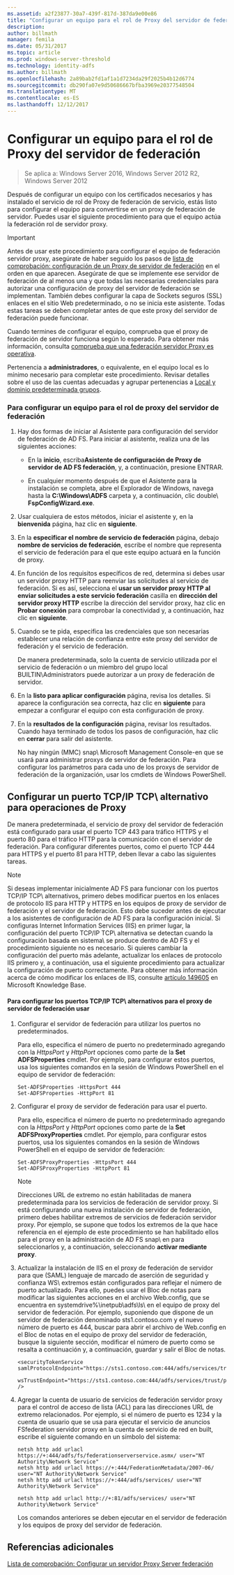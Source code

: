 ```yaml
---
ms.assetid: a2f23877-30a7-439f-817d-387da9e00e86
title: "Configurar un equipo para el rol de Proxy del servidor de federación"
description: 
author: billmath
manager: femila
ms.date: 05/31/2017
ms.topic: article
ms.prod: windows-server-threshold
ms.technology: identity-adfs
ms.author: billmath
ms.openlocfilehash: 2a89bab2fd1af1a1d7234da29f2025b4b12d6774
ms.sourcegitcommit: db290fa07e9d50686667bfba3969e20377548504
ms.translationtype: MT
ms.contentlocale: es-ES
ms.lasthandoff: 12/12/2017
---
```

# <a name="configure-a-computer-for-the-federation-server-proxy-role"></a>Configurar un equipo para el rol de Proxy del servidor de federación

>Se aplica a: Windows Server 2016, Windows Server 2012 R2, Windows Server 2012

Después de configurar un equipo con los certificados necesarios y has instalado el servicio de rol de Proxy de federación de servicio, estás listo para configurar el equipo para convertirse en un proxy de federación de servidor. Puedes usar el siguiente procedimiento para que el equipo actúa la federación rol de servidor proxy.  
  
> [!IMPORTANT]  
> Antes de usar este procedimiento para configurar el equipo de federación servidor proxy, asegúrate de haber seguido los pasos de [lista de comprobación: configuración de un Proxy de servidor de federación](Checklist--Setting-Up-a-Federation-Server-Proxy.md) en el orden en que aparecen. Asegúrate de que se implemente ese servidor de federación de al menos una y que todas las necesarias credenciales para autorizar una configuración de proxy del servidor de federación se implementan. También debes configurar la capa de Sockets seguros \(SSL\) enlaces en el sitio Web predeterminado, o no se inicia este asistente. Todas estas tareas se deben completar antes de que este proxy del servidor de federación puede funcionar.  
  
Cuando termines de configurar el equipo, comprueba que el proxy de federación de servidor funciona según lo esperado. Para obtener más información, consulta [comprueba que una federación servidor Proxy es operativa](Verify-That-a-Federation-Server-Proxy-Is-Operational.md).  
  
Pertenencia a **administradores**, o equivalente, en el equipo local es lo mínimo necesario para completar este procedimiento.  Revisar detalles sobre el uso de las cuentas adecuadas y agrupar pertenencias a [Local y dominio predeterminada grupos](https://go.microsoft.com/fwlink/?LinkId=83477).   
  
### <a name="to-configure-a-computer-for-the-federation-server-proxy-role"></a>Para configurar un equipo para el rol de proxy del servidor de federación  
  
1.  Hay dos formas de iniciar al Asistente para configuración del servidor de federación de AD FS. Para iniciar al asistente, realiza una de las siguientes acciones:  
  
    -   En la **inicio**, escriba**Asistente de configuración de Proxy de servidor de AD FS federación**, y, a continuación, presione ENTRAR.  
  
    -   En cualquier momento después de que el Asistente para la instalación se completa, abre el Explorador de Windows, navega hasta la **C:\\Windows\\ADFS** carpeta y, a continuación, clic double\ **FspConfigWizard.exe**.  
  
2.  Usar cualquiera de estos métodos, iniciar el asistente y, en la **bienvenida** página, haz clic en **siguiente**.  
  
3.  En la **especificar el nombre de servicio de federación** página, debajo **nombre de servicios de federación**, escribe el nombre que representa el servicio de federación para el que este equipo actuará en la función de proxy.  
  
4.  En función de los requisitos específicos de red, determina si debes usar un servidor proxy HTTP para reenviar las solicitudes al servicio de federación. Si es así, selecciona el **usar un servidor proxy HTTP al enviar solicitudes a este servicio federación** casilla en **dirección del servidor proxy HTTP** escribe la dirección del servidor proxy, haz clic en **Probar conexión** para comprobar la conectividad y, a continuación, haz clic en **siguiente**.  
  
5.  Cuando se te pida, especifica las credenciales que son necesarias establecer una relación de confianza entre este proxy del servidor de federación y el servicio de federación.  
  
    De manera predeterminada, solo la cuenta de servicio utilizada por el servicio de federación o un miembro del grupo local BUILTIN\\Administrators puede autorizar a un proxy de federación de servidor.  
  
6.  En la **listo para aplicar configuración** página, revisa los detalles. Si aparece la configuración sea correcta, haz clic en **siguiente** para empezar a configurar el equipo con esta configuración de proxy.  
  
7.  En la **resultados de la configuración** página, revisar los resultados. Cuando haya terminado de todos los pasos de configuración, haz clic en **cerrar** para salir del asistente.  
  
    No hay ningún \(MMC\) snap\ Microsoft Management Console-en que se usará para administrar proxys de servidor de federación. Para configurar los parámetros para cada uno de los proxys de servidor de federación de la organización, usar los cmdlets de Windows PowerShell.  
  
## <a name="configuring-an-alternate-tcpip-port-for-proxy-operations"></a>Configurar un puerto TCP/IP TCP\ alternativo para operaciones de Proxy  
De manera predeterminada, el servicio de proxy del servidor de federación está configurado para usar el puerto TCP 443 para tráfico HTTPS y el puerto 80 para el tráfico HTTP para la comunicación con el servidor de federación. Para configurar diferentes puertos, como el puerto TCP 444 para HTTPS y el puerto 81 para HTTP, deben llevar a cabo las siguientes tareas.  
  
> [!NOTE]  
> Si deseas implementar inicialmente AD FS para funcionar con los puertos TCP/IP TCP\ alternativos, primero debes modificar puertos en los enlaces de protocolo IIS para HTTP y HTTPS en los equipos de proxy de servidor de federación y el servidor de federación. Esto debe suceder antes de ejecutar a los asistentes de configuración de AD FS para la configuración inicial. Si configuras Internet Information Services \(IIS\) en primer lugar, la configuración del puerto TCP/IP TCP\ alternativa se detectan cuando la configuración basada en sistema\ se produce dentro de AD FS y el procedimiento siguiente no es necesario. Si quieres cambiar la configuración del puerto más adelante, actualizar los enlaces de protocolo IIS primero y, a continuación, usa el siguiente procedimiento para actualizar la configuración de puerto correctamente. Para obtener más información acerca de cómo modificar los enlaces de IIS, consulte [artículo 149605](https://go.microsoft.com/fwlink/?LinkId=190275) en Microsoft Knowledge Base.  
  
#### <a name="to-configure-alternate-tcpip-ports-for-the-federation-server-proxy-to-use"></a>Para configurar los puertos TCP/IP TCP\ alternativos para el proxy de servidor de federación usar  
  
1.  Configurar el servidor de federación para utilizar los puertos no predeterminados.  
  
    Para ello, especifica el número de puerto no predeterminado agregando con la *HttpsPort* y *HttpPort* opciones como parte de la **Set ADFSProperties** cmdlet. Por ejemplo, para configurar estos puertos, usa los siguientes comandos en la sesión de Windows PowerShell en el equipo de servidor de federación:  
  
    ```  
    Set-ADFSProperties -HttpsPort 444  
    Set-ADFSProperties -HttpPort 81  
    ```  
  
2.  Configurar el proxy de servidor de federación para usar el puerto.  
  
    Para ello, especifica el número de puerto no predeterminado agregando con la *HttpsPort* y *HttpPort* opciones como parte de la **Set ADFSProxyProperties** cmdlet. Por ejemplo, para configurar estos puertos, usa los siguientes comandos en la sesión de Windows PowerShell en el equipo de servidor de federación:  
  
    ```  
    Set-ADFSProxyProperties -HttpsPort 444  
    Set-ADFSProxyProperties -HttpPort 81  
    ```  
  
    > [!NOTE]  
    > Direcciones URL de extremo no están habilitadas de manera predeterminada para los servicios de federación de servidor proxy. Si está configurando una nueva instalación de servidor de federación, primero debes habilitar extremos de servicios de federación servidor proxy. Por ejemplo, se supone que todos los extremos de la que hace referencia en el ejemplo de este procedimiento se han habilitado ellos para el proxy en la administración de AD FS snap\ en para seleccionarlos y, a continuación, seleccionando **activar mediante proxy**.  
  
3.  Actualizar la instalación de IIS en el proxy de federación de servidor para que \(SAML\) lenguaje de marcado de aserción de seguridad y confianza WS\ extremos están configurados para reflejar el número de puerto actualizado. Para ello, puedes usar el Bloc de notas para modificar las siguientes acciones en el archivo Web.config, que se encuentra en systemdrive%\\inetpub\\adfs\\ls\\ en el equipo de proxy del servidor de federación. Por ejemplo, suponiendo que dispone de un servidor de federación denominado sts1.contoso.com y el nuevo número de puerto es 444, buscar para abrir el archivo de Web.config en el Bloc de notas en el equipo de proxy del servidor de federación, busque la siguiente sección, modificar el número de puerto como se resalta a continuación y, a continuación, guardar y salir el Bloc de notas.  
  
    ```  
    <securityTokenService samlProtocolEndpoint="https://sts1.contoso.com:444/adfs/services/trust/samlprotocol/proxycertificatetransport"  
          wsTrustEndpoint="https://sts1.contoso.com:444/adfs/services/trust/proxycertificatetransport" />  
    ```  
  
4.  Agregar la cuenta de usuario de servicios de federación servidor proxy para el control de acceso de lista \(ACL\) para las direcciones URL de extremo relacionados. Por ejemplo, si el número de puerto es 1234 y la cuenta de usuario que se usa para ejecutar el servicio de anuncios FSfederation servidor proxy en la cuenta de servicio de red en built\, escribe el siguiente comando en un símbolo del sistema:  
  
    ```  
    netsh http add urlacl https://+:444/adfs/fs/federationserverservice.asmx/ user="NT Authority\Network Service"  
    netsh http add urlacl https://+:444/FederationMetadata/2007-06/ user="NT Authority\Network Service"  
    netsh http add urlacl https://+:444/adfs/services/ user="NT Authority\Network Service"  
  
    netsh http add urlacl http://+:81/adfs/services/ user="NT Authority\Network Service"  
    ```  
  
    Los comandos anteriores se deben ejecutar en el servidor de federación y los equipos de proxy del servidor de federación.  
  
## <a name="additional-references"></a>Referencias adicionales  
[Lista de comprobación: Configurar un servidor Proxy Server federación](Checklist--Setting-Up-a-Federation-Server-Proxy.md)  
  

